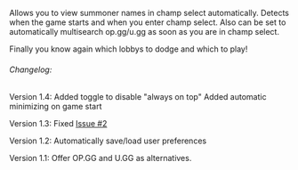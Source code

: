 Allows you to view summoner names in champ select automatically. Detects when the game starts and when you enter champ select. Also can be set to automatically multisearch op.gg/u.gg as soon as you are in champ select.

Finally you know again which lobbys to dodge and which to play!



###### Changelog:
Version 1.4:  Added toggle to disable "always on top"
              Added automatic minimizing on game start

Version 1.3:  Fixed [Issue #2](https://github.com/tGecko/ChampSelectSpy/issues/2)

Version 1.2:  Automatically save/load user preferences

Version 1.1:  Offer OP.GG and U.GG as alternatives.
